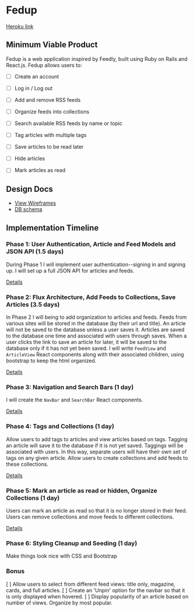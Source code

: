 # Fedup

[Heroku link][heroku]

[heroku]: http://www.herokuapp.com

## Minimum Viable Product

Fedup is a web application inspired by Feedly, built using Ruby on Rails and React.js.
Fedup allows users to:

<!-- This is a Markdown checklist. Use it to keep track of your progress! -->

- [ ] Create an account
- [ ] Log in / Log out
- [ ] Add and remove RSS feeds
- [ ] Organize feeds into collections
- [ ] Search available RSS feeds by name or topic
- [ ] Tag articles with multiple tags
- [ ] Save articles to be read later
- [ ] Hide articles
- [ ] Mark articles as read


## Design Docs
* [View Wireframes][view]
* [DB schema][schema]

[view]: ./docs/views.md
[schema]: ./docs/schema.md

## Implementation Timeline

### Phase 1: User Authentication, Article and Feed Models and JSON API (1.5 days)

During Phase 1 I will implement user authentication--signing in and signing up.
I will set up a full JSON API for articles and feeds.

[Details][phase-one]

### Phase 2: Flux Architecture, Add Feeds to Collections, Save Articles (3.5 days)

In Phase 2 I will being to add organization to articles and feeds. Feeds from
various sites will be stored in the database (by their url and title). An article will not be saved to the database unless a user saves it. Articles are saved to the
database one time and associated with users through saves. When a user clicks
the link to save an article for later, it will be saved to the database only
if it has not yet been saved. I will write `FeedView` and `ArticleView` React
components along with their associated children, using bootstrap to keep the html
organized.

[Details][phase-two]

### Phase 3: Navigation and Search Bars (1 day)

I will create the `NavBar` and `SearchBar` React components.

[Details][phase-three]

### Phase 4: Tags and Collections (1 day)

Allow users to add tags to articles and view articles based on tags. Tagging an article will
save it to the database if it is not yet saved. Taggings will be associated with users.
In this way, separate users will have their own set of tags on any
given article. Allow users to create collections and add feeds to these collections.

[Details][phase-four]

### Phase 5: Mark an article as read or hidden, Organize Collections (1 day)

Users can mark an article as read so that it is no longer stored in their feed.
Users can remove collections and move feeds to different collections.

[Details][phase-five]

### Phase 6: Styling Cleanup and Seeding (1 day)

Make things look nice with CSS and Bootstrap

### Bonus
[ ] Allow users to select from different feed views: title only, magazine,
    cards, and full articles.
[ ] Create an 'Unpin' option for the navbar so that it is only displayed when hovered.
[ ] Display popularity of an article based on number of views. Organize by most
    popular.



[phase-one]: ./docs/phases/phase1.md
[phase-two]: ./docs/phases/phase2.md
[phase-three]: ./docs/phases/phase3.md
[phase-four]: ./docs/phases/phase4.md
[phase-five]: ./docs/phases/phase5.md
